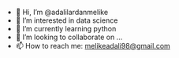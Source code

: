 - 👋 Hi, I’m @adalilardanmelike
- 👀 I’m interested in data science
- 🌱 I’m currently learning python
- 💞️ I’m looking to collaborate on ...
- 📫 How to reach me: melikeadali98@gmail.com

<!---
adalilardanmelike/adalilardanmelike is a ✨ special ✨ repository because its `README.md` (this file) appears on your GitHub profile.
You can click the Preview link to take a look at your changes.
--->
